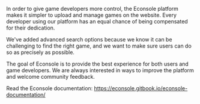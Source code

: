 In order to give game developers more control, the Econsole platform makes it simpler to upload and manage games on the website. Every developer using our platform has an equal chance of being compensated for their dedication.

We've added advanced search options because we know it can be challenging to find the right game, and we want to make sure users can do so as precisely as possible.


The goal of Econsole is to provide the best experience for both users and game developers. We are always interested in ways to improve the platform and welcome community feedback.

Read the Econsole documentation:
https://econsole.gitbook.io/econsole-documentation/
